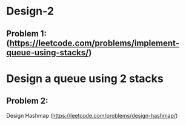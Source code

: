 # Design-2

## Problem 1: (https://leetcode.com/problems/implement-queue-using-stacks/)
# Design a queue using 2 stacks 

## Problem 2:
Design Hashmap (https://leetcode.com/problems/design-hashmap/)




